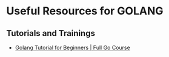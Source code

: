 # Useful Resources for GOLANG

## Tutorials and Trainings

- [Golang Tutorial for Beginners | Full Go Course](https://www.youtube.com/watch?v=yyUHQIec83I)
